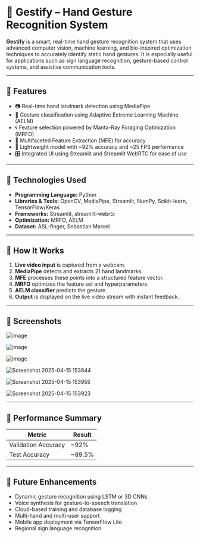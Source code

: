 # 🤖 Gestify – Hand Gesture Recognition System

**Gestify** is a smart, real-time hand gesture recognition system that uses advanced computer vision, machine learning, and bio-inspired optimization techniques to accurately identify static hand gestures. It is especially useful for applications such as sign language recognition, gesture-based control systems, and assistive communication tools.

---

## 📌 Features
- 📷 Real-time hand landmark detection using MediaPipe
- 🧠 Gesture classification using Adaptive Extreme Learning Machine (AELM)
- 🌀 Feature selection powered by Manta-Ray Foraging Optimization (MRFO)
- 🧮 Multifaceted Feature Extraction (MFE) for accuracy
- 🎯 Lightweight model with ~92% accuracy and ~25 FPS performance
- 🎛️ Integrated UI using Streamlit and Streamlit WebRTC for ease of use

---

## 🧰 Technologies Used
- **Programming Language:** Python
- **Libraries & Tools:** OpenCV, MediaPipe, Streamlit, NumPy, Scikit-learn, TensorFlow/Keras
- **Frameworks:** Streamlit, streamlit-webrtc
- **Optimization:** MRFO, AELM
- **Dataset:** ASL-finger, Sebastian Marcel

---

## 🧠 How It Works
1. **Live video input** is captured from a webcam.
2. **MediaPipe** detects and extracts 21 hand landmarks.
3. **MFE** processes these points into a structured feature vector.
4. **MRFO** optimizes the feature set and hyperparameters.
5. **AELM classifier** predicts the gesture.
6. **Output** is displayed on the live video stream with instant feedback.

---

## 📸 Screenshots
![image](https://github.com/user-attachments/assets/7df92d13-ef64-4378-b0ad-e6871e2eb10e)

![image](https://github.com/user-attachments/assets/437a6023-0bd7-475b-b6db-cda3f87eb3b2)

![image](https://github.com/user-attachments/assets/ff13a040-9c48-46c7-929f-06d76be53d00)

![Screenshot 2025-04-15 153844](https://github.com/user-attachments/assets/906eeba1-eb77-4531-9a69-87feb8cb9858)

![Screenshot 2025-04-15 153955](https://github.com/user-attachments/assets/a61d289e-7e39-46f9-a61a-cbae9fb8fe7f)

![Screenshot 2025-04-15 153923](https://github.com/user-attachments/assets/5d464ca8-72b2-47ae-8f21-13b7595486bd)


---

## 🔬 Performance Summary
| Metric              | Result        |
|---------------------|---------------|
| Validation Accuracy | ~92%          |
| Test Accuracy       | ~89.5%        |

---

## 🚀 Future Enhancements
- Dynamic gesture recognition using LSTM or 3D CNNs
- Voice synthesis for gesture-to-speech translation
- Cloud-based training and database logging
- Multi-hand and multi-user support
- Mobile app deployment via TensorFlow Lite
- Regional sign language recognition



